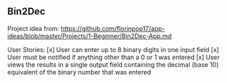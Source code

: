 ## Bin2Dec

Project idea from: https://github.com/florinpop17/app-ideas/blob/master/Projects/1-Beginner/Bin2Dec-App.md

User Stories:
[x] User can enter up to 8 binary digits in one input field
[x] User must be notified if anything other than a 0 or 1 was entered
[x] User views the results in a single output field containing the decimal (base 10) equivalent of the binary number that was entered